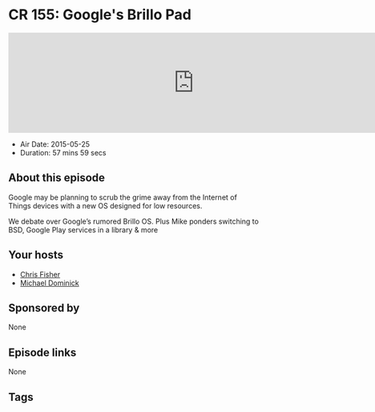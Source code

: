# CR 155: Google's Brillo Pad

<iframe src="https://player.fireside.fm/v2/MLf2ZzhC+uKWauMTB?theme=dark" width="740" height="200" frameborder="0" scrolling="no"></iframe>

* Air Date: 2015-05-25
* Duration: 57 mins 59 secs

## About this episode

Google may be planning to scrub the grime away from the Internet of Things devices with a new OS designed for low resources.

We debate over Google’s rumored Brillo OS. Plus Mike ponders switching to BSD, Google Play services in a library & more

## Your hosts
* [Chris Fisher](https://coder.show/hosts/chrislas)
* [Michael Dominick](https://coder.show/hosts/michael)

## Sponsored by

None



## Episode links

None



## Tags

